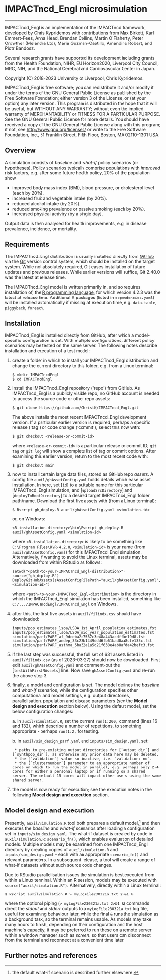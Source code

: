 # IMPACTncd_Engl microsimulation

--------------------------------------------------------------------------------

IMPACTncd_Engl is an implementation of the IMPACTncd framework, developed by Chris
Kypridemos with contributions from Max Birkett, Karl Emmert-Fees, Anna Head, Brendan Collins, Martin O'Flaherty,
Peter Crowther (Melandra Ltd), Maria Guzman-Castillo, Amandine Robert, and Piotr Bandosz. 

Several research grants have supported its development including grants from the Health Foundation,
NIHR, EU Horizon2020, Liverpool City Council, MRC, NIH, and the National Cerebral and Cardiovascular Center in Japan.  

Copyright (C) 2018-2023 University of Liverpool, Chris Kypridemos.

IMPACTncd_Engl is free software; you can redistribute it and/or modify it under the
terms of the GNU General Public License as published by the Free Software
Foundation; either version 3 of the License, or (at your option) any later
version. This program is distributed in the hope that it will be useful, but
WITHOUT ANY WARRANTY; without even the implied warranty of MERCHANTABILITY or
FITNESS FOR A PARTICULAR PURPOSE. See the GNU General Public License for more
details. You should have received a copy of the GNU General Public License along
with this program; if not, see <http://www.gnu.org/licenses/> or write to the
Free Software Foundation, Inc., 51 Franklin Street, Fifth Floor, Boston, MA
02110-1301 USA.


## Overview

A simulation consists of *baseline* and *what-if* policy scenarios (or hypotheses). Policy scenarios typically comprise populations with *improved* risk factors, e.g. after some future health policy, 20% of the population show 

- improved body mass index (BMI), blood pressure, or cholesterol level (each by 20%).
- increased fruit and vegetable intake (by 20%).
- reduced alcohol intake (by 20%).
- reduced smoking prevalence or passive smoking (each by 20%).
- increased physical activity (by a single day).

Output data is then analysed for health improvements, e.g. in disease prevalence, incidence, or mortality. 

## Requirements

The IMPACTncd_Engl distribution is usually installed directly from [GitHub](https://github.com/ChristK/IMPACTncd_Engl/) via the [Git](https://git-scm.com/) version control system, which should be installed on the target system. While not absolutely required, Git eases installation of future updates and previous releases. While earlier versions will suffice, Git 2.40.0 was the latest at release time.

The IMPACTncd_Engl model is written primarily in, and so requires installation of, the [R programming language](https://cran.r-project.org/), for which version 4.2.3 was the latest at release time. Additional R packages (listed in `dependencies.yaml`) will be installed automatically if missing at execution time, e.g. `data.table`, `piggyback`, `foreach`.

## Installation

IMPACTncd_Engl is installed directly from GitHub, after which a model-specific configuration is set. With multiple configurations, different policy scenarios may be tested on the same server. The following notes describe installation and execution of a test model:

1. create a folder in which to install your IMPACTncd_Engl distribution and change the current directory to this folder, e.g. from a Linux terminal:

	```
	$ mkdir IMPACTncdEngl
	$ cd IMPACTncdEngl
	```
  
2. install the IMPACTncd_Engl repository ('repo') from GitHub. As IMPACTncd_Engl is a publicly visible repo, no GitHub account is needed to access the source code or other repo assets:

	```$ git clone https://github.com/ChristK/IMPACTncd_Engl.git```

	The above installs the most recent IMPACTncd_Engl development version. If a particular earlier version is required, perhaps a 
	specific release ('tag') or code change ('commit'), select this now with:
	
	```$ git checkout <release-or-commit-id>```	
	
	where `<release-or-commit-id>` is a particular release or commit ID; `git tag` or `git log` will show a complete list of tag or commit options. After examining this earlier version, return to the most recent code with:
	
	```$ git checkout main```	
	
3. now to install certain large data files, stored as GitHub repo *assets*. A config file `auxil/ghAssetConfig.yaml` holds details which ease asset installation. In here, set [`id`] to a suitable name for this particular IMPACTncd_Engl simulation, and [`uploadSrcDirectory`] and [`deployToRootDirectory`] to a desired target IMPACTncd_Engl folder path/name. Download the first five assets with (from a Linux terminal):

	```
	$ Rscript gh_deploy.R auxil/ghAssetConfig.yaml <simulation-id>
	```
	
	or, on Windows:
	
	```
	<R-installation-directory>\bin\Rscript gh_deploy.R auxil/ghAssetConfig.yaml <simulation-id>
	```  
	
	where `<R-installation-directory>` is likely to be something like `C:\Program Files\R\R-4.2.0`, `<simulation-id>` is your name (from `auxil/ghAssetConfig.yaml`) for this IMPACTncd_Engl simulation. Alternatively, if wanting to avoid the Linux terminal, assets may be downloaded from within RStudio as follows:
	
	```
	setwd("<path-to-your-IMPACTncd_Engl-distribution>")
	source("gh_deploy.R")
	DeployGitHubAssets(sAssetConfigFilePath="auxil/ghAssetConfig.yaml",sGitHubAssetRouteId="<simulation-id>")
	```
	
	where `<path-to-your-IMPACTncd_Engl-distribution>` is the directory in which the IMPACTncd_Engl simulation has been installed, something like `C:/.../IMPACTncdEngl/IMPACTncd_Engl` on Windows.

4. after this, the first five assets in `auxil/filindx.csv` should have downloaded:

	```
	inputs/pop_estimates_lsoa/LSOA_1st_April_population_estimates.fst
	inputs/pop_estimates_lsoa/LSOA_mid_year_population_estimates.fst
	simulation/parf/PARF_af_9dceba2c7567c3e48a443acdffbe19d8.fst
	simulation/parf/PARF_andep_33c23b1449ddd6fb61bad0aa8cfe135c.fst
	simulation/parf/PARF_asthma_5ba32a1a5d21f638e4ab8afda42befc3.fst
	```

5. if the last step was successful, the full set of 631 assets listed in `auxil/filindx.csv` (as of 2023-03-27) should now be downloaded. First edit `auxil/ghAssetConfig.yaml` and comment-out the [`testWithFirstNAssets`] line. Now save `ghAssetConfig.yaml` and re-run the above step 3.

6. finally, a model and configuration is set. The model defines the *baseline* and *what-if* scenarios, while the configuration specifies other computational and model settings, e.g. output directories, parallelisation, population and disease parameters (see the **Model design and execution** section below). Using the default model, set the below configuration changes:

	a. in `auxil/simulation.R`, set the current `run(1:200,` command (lines 16 and 132), which describe a number of repetitions, to something appropriate - perhaps `run(1:2,` for testing.
	
	b. in `auxil/sim_design_parf.yaml` and `inputs/sim_design.yaml`, set:

		* paths to pre-existing output directories for [`output_dir`] and [`synthpop_dir`], as otherwise any prior data here may be deleted. 
		* the [`validation`] value so inactive, i.e. `validation: no`.
		* the [`clusternumber`] parameter to an appropriate number of cores on which to run the model in parallel, e.g. perhaps only 2-4 cores for either a personal laptop or if running on a shared server. The default 15 cores will impact other users using the same shared server.
		
7. the model is now ready for execution; see the execution notes in the following **Model design and execution** section.

## Model design and execution

Presently, `auxil/simulation.R` tool both prepares a default model,[^policyScenario] and then executes the *baseline* and *what-if* scenarios after loading a configuration set in `inputs/sim_design.yaml`. The what-if dataset is created by code in `auxil/simulation.R:scenario_fn()`, which enables evaluation of detailed models. Multiple models may be examined from one IMPACTncd_Engl directory by creating copies of `auxil/simulation.R` and `inputs/sim_design.yaml` - each with an appropriate `scenario_fn()` and relevant parameters. In a subsequent release, a tool will create a range of what-if datasets without such source code changes.

Due to RStudio parallelisation issues the simulation is best executed from within a Linux terminal. Within an R session, models may be executed with `source("auxil/simulation.R")`. Alternatively, directly within a Linux terminal:

```
$ Rscript auxil/simulation.R > myLogFile230321a.txt 2>&1 &
```

where the optional piping (`> myLogFile230321a.txt 2>&1 &`) commands direct the *stdout* and *stderr* outputs to a `myLogFile230321a.txt` log file, useful for examining behaviour later, while the final `&` runs the simulation as a background task, so the terminal remains usable. As models may take many hours to finish, depending on their configuration and the host machine's capacity, it may be preferred to run these on a remote server within a window manager such as $screen$, so that users can disconnect from the terminal and reconnect at a convenient time later.
	
## Further notes and references

[^policyScenario]: the default what-if scenario is described further elsewhere.
